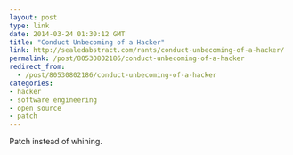```yaml
---
layout: post
type: link
date: 2014-03-24 01:30:12 GMT
title: "Conduct Unbecoming of a Hacker"
link: http://sealedabstract.com/rants/conduct-unbecoming-of-a-hacker/
permalink: /post/80530802186/conduct-unbecoming-of-a-hacker
redirect_from: 
  - /post/80530802186/conduct-unbecoming-of-a-hacker
categories:
- hacker
- software engineering
- open source
- patch
---
```

Patch instead of whining.